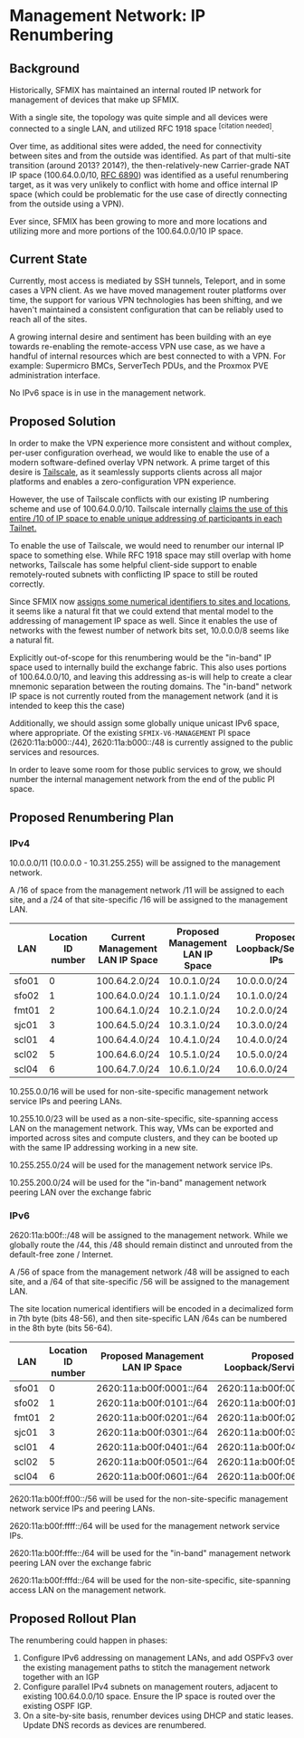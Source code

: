 # Management Network: IP Renumbering

## Background

Historically, SFMIX has maintained an internal routed IP network for management of devices that make up SFMIX. 

With a single site, the topology was quite simple and all devices were connected to a single LAN, and utilized RFC 1918 space <sup>[citation needed]</sup>.

Over time, as additional sites were added, the need for connectivity between sites and from the outside was identified. As part of that multi-site transition (around 2013? 2014?), the then-relatively-new Carrier-grade NAT IP space (100.64.0.0/10, [RFC 6890](https://datatracker.ietf.org/doc/html/rfc6890)) was identified as a useful renumbering target, as it was very unlikely to conflict with home and office internal IP space (which could be problematic for the use case of directly connecting from the outside using a VPN).

Ever since, SFMIX has been growing to more and more locations and utilizing more and more portions of the 100.64.0.0/10 IP space.

## Current State

Currently, most access is mediated by SSH tunnels, Teleport, and in some cases a VPN client. As we have moved management router platforms over time, the support for various VPN technologies has been shifting, and we haven't maintained a consistent configuration that can be reliably used to reach all of the sites.

A growing internal desire and sentiment has been building with an eye towards re-enabling the remote-access VPN use case, as we have a handful of internal resources which are best connected to with a VPN. For example: Supermicro BMCs, ServerTech PDUs, and the Proxmox PVE administration interface.

No IPv6 space is in use in the management network.

## Proposed Solution

In order to make the VPN experience more consistent and without complex, per-user configuration overhead, we would like to enable the use of a modern software-defined overlay VPN network. A prime target of this desire is [Tailscale](https://tailscale.com/), as it seamlessly supports clients across all major platforms and enables a zero-configuration VPN experience.

However, the use of Tailscale conflicts with our existing IP numbering scheme and use of 100.64.0.0/10. Tailscale internally [claims the use of this entire /10 of IP space to enable unique addressing of participants in each Tailnet.](https://tailscale.com/kb/1015/100.x-addresses)

To enable the use of Tailscale, we would need to renumber our internal IP space to something else. While RFC 1918 space may still overlap with home networks, Tailscale has some helpful client-side support to enable remotely-routed subnets with conflicting IP space to still be routed correctly.

Since SFMIX now [assigns some numerical identifiers to sites and locations](https://sfmix.org/locations/), it seems like a natural fit that we could extend that mental model to the addressing of management IP space as well.
Since it enables the use of networks with the fewest number of network bits set, 10.0.0.0/8 seems like a natural fit.

Explicitly out-of-scope for this renumbering would be the "in-band" IP space used to internally build the exchange fabric. This also uses portions of 100.64.0.0/10, and leaving this addressing as-is will help to create a clear mnemonic separation between the routing domains. The "in-band" network IP space is not currently routed from the management network (and it is intended to keep this the case)

Additionally, we should assign some globally unique unicast IPv6 space, where appropriate. Of the existing `SFMIX-V6-MANAGEMENT` PI space (2620:11a:b000::/44), 2620:11a:b000::/48 is currently assigned to the public services and resources.

In order to leave some room for those public services to grow, we should number the internal management network from the end of the public PI space.

## Proposed Renumbering Plan

### IPv4

10.0.0.0/11 (10.0.0.0 - 10.31.255.255) will be assigned to the management network.

A /16 of space from the management network /11 will be assigned to each site, and a /24 of that site-specific /16 will be assigned to the management LAN.

| LAN   | Location ID number | Current Management LAN IP Space | Proposed Management LAN IP Space | Proposed Loopback/Service IPs |
|-------|--------------------|---------------------------------|----------------------------------|-----------------------------------------|
| sfo01 | 0                  | 100.64.2.0/24                   | 10.0.1.0/24                      | 10.0.0.0/24                             |
| sfo02 | 1                  | 100.64.0.0/24                   | 10.1.1.0/24                      | 10.1.0.0/24                             |
| fmt01 | 2                  | 100.64.1.0/24                   | 10.2.1.0/24                      | 10.2.0.0/24                             |
| sjc01 | 3                  | 100.64.5.0/24                   | 10.3.1.0/24                      | 10.3.0.0/24                             |
| scl01 | 4                  | 100.64.4.0/24                   | 10.4.1.0/24                      | 10.4.0.0/24                             |
| scl02 | 5                  | 100.64.6.0/24                   | 10.5.1.0/24                      | 10.5.0.0/24                             |
| scl04 | 6                  | 100.64.7.0/24                   | 10.6.1.0/24                      | 10.6.0.0/24                             |


10.255.0.0/16 will be used for non-site-specific management network service IPs and peering LANs.

10.255.10.0/23 will be used as a non-site-specific, site-spanning access LAN on the management network. This way, VMs can be exported and imported across sites and compute clusters, and they can be booted up with the same IP addressing working in a new site.

10.255.255.0/24 will be used for the management network service IPs.

10.255.200.0/24 will be used for the "in-band" management network peering LAN over the exchange fabric

### IPv6

2620:11a:b00f::/48 will be assigned to the management network. While we globally route the /44, this /48 should remain distinct and unrouted from the default-free zone / Internet.

A /56 of space from the management network /48 will be assigned to each site, and a /64 of that site-specific /56 will be assigned to the management LAN.

The site location numerical identifiers will be encoded in a decimalized form in 7th byte (bits 48-56), and then site-specific LAN /64s can be numbered in the 8th byte (bits 56-64).

| LAN   | Location ID number | Proposed Management LAN IP Space | Proposed Loopback/Service IPs |
|-------|--------------------|----------------------------------|-----------------------------------------|
| sfo01 | 0                  | 2620:11a:b00f:0001::/64          | 2620:11a:b00f:0000::/64                 |
| sfo02 | 1                  | 2620:11a:b00f:0101::/64          | 2620:11a:b00f:0100::/64                 |
| fmt01 | 2                  | 2620:11a:b00f:0201::/64          | 2620:11a:b00f:0200::/64                 |
| sjc01 | 3                  | 2620:11a:b00f:0301::/64          | 2620:11a:b00f:0300::/64                 |
| scl01 | 4                  | 2620:11a:b00f:0401::/64          | 2620:11a:b00f:0400::/64                 |
| scl02 | 5                  | 2620:11a:b00f:0501::/64          | 2620:11a:b00f:0500::/64                 |
| scl04 | 6                  | 2620:11a:b00f:0601::/64          | 2620:11a:b00f:0600::/64                 |

2620:11a:b00f:ff00::/56 will be used for the non-site-specific management network service IPs and peering LANs.

2620:11a:b00f:ffff::/64 will be used for the management network service IPs.

2620:11a:b00f:fffe::/64 will be used for the "in-band" management network peering LAN over the exchange fabric

2620:11a:b00f:fffd::/64 will be used for the non-site-specific, site-spanning access LAN on the management network.

## Proposed Rollout Plan

The renumbering could happen in phases:

1. Configure IPv6 addressing on management LANs, and add OSPFv3 over the existing management paths to stitch the management network together with an IGP
1. Configure parallel IPv4 subnets on management routers, adjacent to existing 100.64.0.0/10 space. Ensure the IP space is routed over the existing OSPF IGP.
1. On a site-by-site basis, renumber devices using DHCP and static leases. Update DNS records as devices are renumbered.

